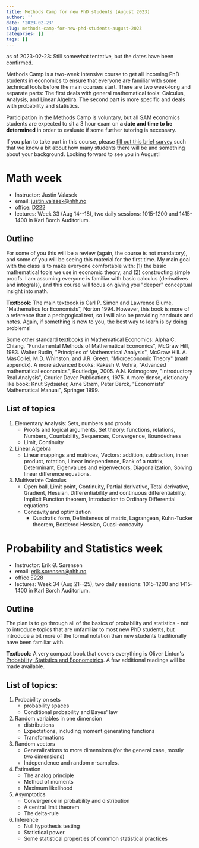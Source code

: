 ```yaml
---
title: Methods Camp for new PhD students (August 2023)
author: ''
date: '2023-02-23'
slug: methods-camp-for-new-phd-students-august-2023
categories: []
tags: []
---
```



as of 2023-02-23: Still somewhat tentative, but the dates have been confirmed. 

Methods Camp is a two-week intensive course to get all incoming PhD students
in economics to ensure that everyone are familiar with some technical
tools before the main courses start. There are two week-long and separate parts: The first
deals with general mathematical tools: Calculus, Analysis, and Linear Algebra. The second part
is more specific and deals with probability and statistics. 

Participation in the Methods Camp is voluntary, but all SAM economics students are expected
to sit a 3 hour exam on **a date and time to be determined** in order to evaluate if some further
tutoring is necessary.  

If you plan to take part in this course, please [fill out this brief survey](https://forms.gle/R633oZDEJqbNHf58A) such
that we know a bit about how many students there will be and something about your background. Looking forward
to see you in August!


# Math week 

- Instructor: Justin Valasek
- email: <justin.valasek@nhh.no>
- office: D222
- lectures: Week 33 (Aug 14--18), two daily sessions: 1015-1200 and 1415-1400 in Karl Borch Auditorium. 

## Outline
For some of you this will be a review (again, the course is not mandatory), and
some of you will be seeing this material for the first time. My main goal with
the class is to make everyone comfortable with: (1) the basic mathematical tools
we use in economic theory, and (2) constructing simple proofs. I am assuming
everyone is familiar with basic calculus (derivatives and integrals), and this course
will focus on giving you "deeper" conceptual insight into math.

**Textbook**: The main textbook is Carl P. Simon and Lawrence Blume, 
"Mathematics for Economists", Norton 1994. However, this book is more of a reference
than a pedagogical text, so I will also be providing handouts and notes. Again, if
something is new to you, the best way to learn is by doing problems!

Some other standard textbooks in Mathematical Economics: Alpha C. Chiang,
"Fundamental Methods of Mathematical Economics", McGraw Hill, 1983. Walter
Rudin, "Principles of Mathematical Analysis", McGraw Hill. A. MasCollel, M.D.
Whinston, and J.R. Green, "Microeconomic Theory" (math appendix). A more 
advanced books: Rakesh V. Vohra, "Advanced mathematical economics", Routledge,
2005. A.N. Kolmogorov, "Introductory Real Analysis", Courier Dover 
Publications, 1975. A more dense, dictionary like book: Knut Sydsæter, Arne Strøm,
Peter Berck, "Economists’ Mathematical Manual", Springer 1999.

## List of topics

1. Elementary Analysis: Sets, numbers and proofs
    - Proofs and logical arguments, Set theory: functions, relations, Numbers, Countability, Sequences, Convergence, Boundedness
    - Limit, Continuity
2. Linear Algebra
    - Linear mappings and matrices, Vectors: addition, subtraction, inner product, rotation, Linear independence, Rank of a matrix, Determinant, Eigenvalues and eigenvectors, Diagonalization, Solving linear difference equations.
3. Multivariate Calculus
    - Open ball, Limit point, Continuity, Partial derivative, Total derivative, Gradient, Hessian, Differentiability and continuous differentiability, Implicit Function theorem, Introduction to Ordinary Differential equations
    - Concavity and optimization
        - Quadratic form, Definiteness of matrix, Lagrangean, Kuhn-Tucker theorem, Bordered Hessian, Quasi-concavity


# Probability and Statistics week

- Instructor: Erik Ø. Sørensen
- email: <erik.sorensen@nhh.no>
- office E228
- lectures: Week 34 (Aug 21--25), two daily sessions: 1015-1200 and 1415-1400 in Karl Borch Auditorium.

## Outline
The plan is to go through all of the basics of probability and statistics - not to introduce
topics that are unfamiliar to most new PhD students, but introduce a bit more of the
formal notation than new students traditionally have been familiar with. 

**Textbook**: A very compact book that covers everything is Oliver Linton's [Probability, Statistics and Econometrics](https://www.amazon.com/Probability-Statistics-Econometrics-Oliver-Linton-dp-0128104953/dp/0128104953/). A few additional readings will be made available. 

## List of topics:

1. Probability on sets 
    - probability spaces
    - Conditional probability and Bayes' law
2. Random variables in one dimension
    - distributions
    - Expectations, including moment generating functions
    - Transformations
3. Random vectors
    - Generalizations to more dimensions (for the general case, mostly two dimensions)
    - Independence and random n-samples.
4. Estimation
    - The analog principle
    - Method of moments
    - Maximum likelihood
5. Asymptotics
    - Convergence in probability and distribution
    - A central limit theorem
    - The delta-rule
6. Inference 
    - Null hypothesis testing
    - Statistical power
    - Some statistical properties of common statistical practices

